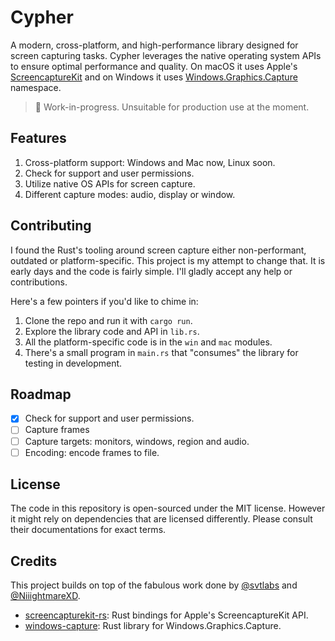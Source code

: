 # Cypher

A modern, cross-platform, and high-performance library designed for screen capturing tasks. Cypher leverages the native operating system APIs to ensure optimal performance and quality. On macOS it uses Apple's [ScreencaptureKit](https://developer.apple.com/documentation/screencapturekit) and on Windows it uses [Windows.Graphics.Capture](https://learn.microsoft.com/en-us/uwp/api/windows.graphics.capture?view=winrt-22621) namespace.

> 🚧 Work-in-progress. Unsuitable for production use at the moment.

## Features

1. Cross-platform support: Windows and Mac now, Linux soon.
2. Check for support and user permissions.
3. Utilize native OS APIs for screen capture.
4. Different capture modes: audio, display or window.

## Contributing

I found the Rust's tooling around screen capture either non-performant, outdated or platform-specific. This project is my attempt to change that. It is early days and the code is fairly simple. I'll gladly accept any help or contributions.

Here's a few pointers if you'd like to chime in:

1. Clone the repo and run it with `cargo run`.
2. Explore the library code and API in `lib.rs`.
3. All the platform-specific code is in the `win` and `mac` modules.
4. There's a small program in `main.rs` that "consumes" the library for testing in development.

## Roadmap

-   [x] Check for support and user permissions.
-   [ ] Capture frames
-   [ ] Capture targets: monitors, windows, region and audio.
-   [ ] Encoding: encode frames to file.

## License

The code in this repository is open-sourced under the MIT license. However it might rely on dependencies that are licensed differently. Please consult their documentations for exact terms.

## Credits

This project builds on top of the fabulous work done by [@svtlabs](https://github.com/svtlabs) and [@NiiightmareXD](https://github.com/NiiightmareXD).

-   [screencapturekit-rs](https://github.com/svtlabs/screencapturekit-rs): Rust bindings for Apple's ScreencaptureKit API.
-   [windows-capture](https://github.com/NiiightmareXD/windows-capture): Rust library for Windows.Graphics.Capture.

